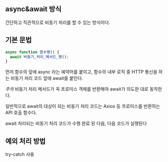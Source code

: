 ## async&await 방식

간단하고 직관적으로 비동기 처리를 할 수 있는 방식이다.

## 기본 문법

```javascript
async function 함수명() {
  await 비동기_처리_메서드_명();
}
```

먼저 함수의 앞에 async 라는 예약어를 붙이고, 함수의 내부 로직 중 HTTP 통신을 하는 비동기 처리 코드 앞에 await를 붙인다. 

*주의* 비동기 처리 메서드가 꼭 프로미스 객체를 반환해야 await가 의도한 대로 동작한다.

일반적으로 await의 대상이 되는 비동기 처리 코드는 Axios 등 프로미스를 반환하는 API 호출 함수다.

await 처리되는 비동기 처리 코드가 수행 완료 된 다음, 다음 코드가 실행된다

## 예외 처리 방법

try-catch 사용

